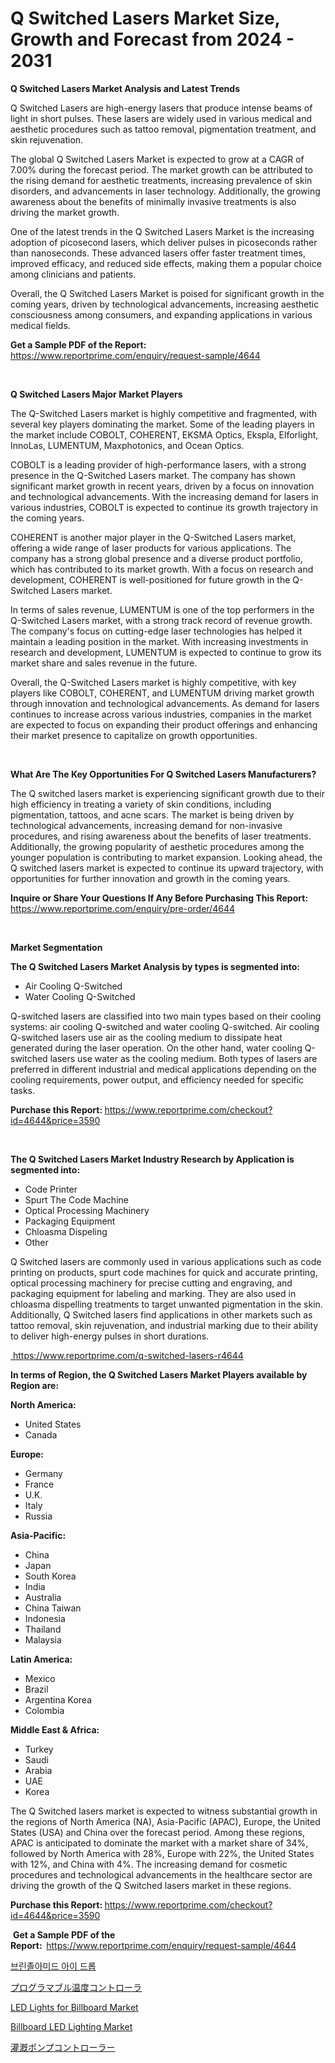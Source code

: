 <p><h1>Q Switched Lasers Market Size, Growth and Forecast from 2024 - 2031</h1></p><p><strong>Q Switched Lasers Market Analysis and Latest Trends</strong></p>
<p><p>Q Switched Lasers are high-energy lasers that produce intense beams of light in short pulses. These lasers are widely used in various medical and aesthetic procedures such as tattoo removal, pigmentation treatment, and skin rejuvenation.</p><p>The global Q Switched Lasers Market is expected to grow at a CAGR of 7.00% during the forecast period. The market growth can be attributed to the rising demand for aesthetic treatments, increasing prevalence of skin disorders, and advancements in laser technology. Additionally, the growing awareness about the benefits of minimally invasive treatments is also driving the market growth.</p><p>One of the latest trends in the Q Switched Lasers Market is the increasing adoption of picosecond lasers, which deliver pulses in picoseconds rather than nanoseconds. These advanced lasers offer faster treatment times, improved efficacy, and reduced side effects, making them a popular choice among clinicians and patients.</p><p>Overall, the Q Switched Lasers Market is poised for significant growth in the coming years, driven by technological advancements, increasing aesthetic consciousness among consumers, and expanding applications in various medical fields.</p></p>
<p><strong>Get a Sample PDF of the Report:&nbsp;</strong> <a href="https://www.reportprime.com/enquiry/request-sample/4644">https://www.reportprime.com/enquiry/request-sample/4644</a></p>
<p>&nbsp;</p>
<p><strong>Q Switched Lasers Major Market Players</strong></p>
<p><p>The Q-Switched Lasers market is highly competitive and fragmented, with several key players dominating the market. Some of the leading players in the market include COBOLT, COHERENT, EKSMA Optics, Ekspla, Elforlight, InnoLas, LUMENTUM, Maxphotonics, and Ocean Optics.</p><p>COBOLT is a leading provider of high-performance lasers, with a strong presence in the Q-Switched Lasers market. The company has shown significant market growth in recent years, driven by a focus on innovation and technological advancements. With the increasing demand for lasers in various industries, COBOLT is expected to continue its growth trajectory in the coming years.</p><p>COHERENT is another major player in the Q-Switched Lasers market, offering a wide range of laser products for various applications. The company has a strong global presence and a diverse product portfolio, which has contributed to its market growth. With a focus on research and development, COHERENT is well-positioned for future growth in the Q-Switched Lasers market.</p><p>In terms of sales revenue, LUMENTUM is one of the top performers in the Q-Switched Lasers market, with a strong track record of revenue growth. The company's focus on cutting-edge laser technologies has helped it maintain a leading position in the market. With increasing investments in research and development, LUMENTUM is expected to continue to grow its market share and sales revenue in the future.</p><p>Overall, the Q-Switched Lasers market is highly competitive, with key players like COBOLT, COHERENT, and LUMENTUM driving market growth through innovation and technological advancements. As demand for lasers continues to increase across various industries, companies in the market are expected to focus on expanding their product offerings and enhancing their market presence to capitalize on growth opportunities.</p></p>
<p>&nbsp;</p>
<p><strong>What Are The Key Opportunities For Q Switched Lasers Manufacturers?</strong></p>
<p><p>The Q switched lasers market is experiencing significant growth due to their high efficiency in treating a variety of skin conditions, including pigmentation, tattoos, and acne scars. The market is being driven by technological advancements, increasing demand for non-invasive procedures, and rising awareness about the benefits of laser treatments. Additionally, the growing popularity of aesthetic procedures among the younger population is contributing to market expansion. Looking ahead, the Q switched lasers market is expected to continue its upward trajectory, with opportunities for further innovation and growth in the coming years.</p></p>
<p><strong>Inquire or Share Your Questions If Any Before Purchasing This Report:</strong> <a href="https://www.reportprime.com/enquiry/pre-order/4644">https://www.reportprime.com/enquiry/pre-order/4644</a></p>
<p>&nbsp;</p>
<p><strong>Market Segmentation</strong></p>
<p><strong>The Q Switched Lasers Market Analysis by types is segmented into:</strong></p>
<p><ul><li>Air Cooling Q-Switched</li><li>Water Cooling Q-Switched</li></ul></p>
<p><p>Q-switched lasers are classified into two main types based on their cooling systems: air cooling Q-switched and water cooling Q-switched. Air cooling Q-switched lasers use air as the cooling medium to dissipate heat generated during the laser operation. On the other hand, water cooling Q-switched lasers use water as the cooling medium. Both types of lasers are preferred in different industrial and medical applications depending on the cooling requirements, power output, and efficiency needed for specific tasks.</p></p>
<p><strong>Purchase this Report:&nbsp;</strong><a href="https://www.reportprime.com/checkout?id=4644&price=3590">https://www.reportprime.com/checkout?id=4644&price=3590</a></p>
<p>&nbsp;</p>
<p><strong>The Q Switched Lasers Market Industry Research by Application is segmented into:</strong></p>
<p><ul><li>Code Printer</li><li>Spurt The Code Machine</li><li>Optical Processing Machinery</li><li>Packaging Equipment</li><li>Chloasma Dispeling</li><li>Other</li></ul></p>
<p><p>Q Switched lasers are commonly used in various applications such as code printing on products, spurt code machines for quick and accurate printing, optical processing machinery for precise cutting and engraving, and packaging equipment for labeling and marking. They are also used in chloasma dispelling treatments to target unwanted pigmentation in the skin. Additionally, Q Switched lasers find applications in other markets such as tattoo removal, skin rejuvenation, and industrial marking due to their ability to deliver high-energy pulses in short durations.</p></p>
<p><a href="https://www.reportprime.com/q-switched-lasers-r4644">&nbsp;https://www.reportprime.com/q-switched-lasers-r4644</a></p>
<p><strong>In terms of Region, the Q Switched Lasers Market Players available by Region are:</strong></p>
<p>
    <p> <strong> North America: </strong>
        <ul>
            <li>United States</li>
            <li>Canada</li>
        </ul>
        </p> 
    <p> <strong> Europe: </strong>
        <ul>
            <li>Germany</li>
            <li>France</li>
            <li>U.K.</li>
            <li>Italy</li>
            <li>Russia</li>
        </ul>
        </p> 
    <p> <strong> Asia-Pacific: </strong>
        <ul>
            <li>China</li>
            <li>Japan</li>
            <li>South Korea</li>
            <li>India</li>
            <li>Australia</li>
            <li>China Taiwan</li>
            <li>Indonesia</li>
            <li>Thailand</li>
            <li>Malaysia</li>
        </ul>
        </p> 
    <p> <strong> Latin America: </strong>
        <ul>
            <li>Mexico</li>
            <li>Brazil</li>
            <li>Argentina Korea</li>
            <li>Colombia</li>
        </ul>
        </p> 
    <p> <strong> Middle East & Africa: </strong>
        <ul>
            <li>Turkey</li>
            <li>Saudi</li>
            <li>Arabia</li>
            <li>UAE</li>
            <li>Korea</li>
        </ul>
    </p>
    </p>
<p><p>The Q Switched lasers market is expected to witness substantial growth in the regions of North America (NA), Asia-Pacific (APAC), Europe, the United States (USA) and China over the forecast period. Among these regions, APAC is anticipated to dominate the market with a market share of 34%, followed by North America with 28%, Europe with 22%, the United States with 12%, and China with 4%. The increasing demand for cosmetic procedures and technological advancements in the healthcare sector are driving the growth of the Q Switched lasers market in these regions.</p></p>
<p><strong>Purchase this Report: </strong><a href="https://www.reportprime.com/checkout?id=4644&price=3590">https://www.reportprime.com/checkout?id=4644&price=3590</a></p>
<p>&nbsp;<strong>Get a Sample PDF of the Report:&nbsp;&nbsp;</strong><a href="https://www.reportprime.com/enquiry/request-sample/4644">https://www.reportprime.com/enquiry/request-sample/4644</a></p>
<p><strong></strong></p>
<p><p><a href="https://github.com/durgin521/Market-Research-Report-List-1/blob/main/939420270123.md">브린졸아미드 아이 드롭</a></p><p><a href="https://github.com/NovaStamm2023/Market-Research-Report-List-1/blob/main/169664773685.md">プログラマブル温度コントローラ</a></p><p><a href="https://github.com/nancykennedykellievqfqt2/Market-Research-Report-List-2/blob/main/led-lights-for-billboard-market.md">LED Lights for Billboard Market</a></p><p><a href="https://github.com/seekum/Market-Research-Report-List-2/blob/main/billboard-led-lighting-market.md">Billboard LED Lighting Market</a></p><p><a href="https://github.com/JerelSchulit20231/Market-Research-Report-List-1/blob/main/432068973686.md">灌漑ポンプコントローラー</a></p></p>